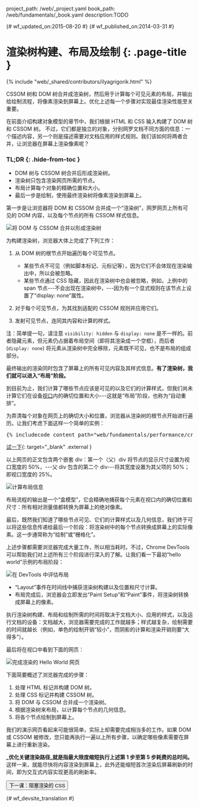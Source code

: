 project_path: /web/_project.yaml
book_path: /web/fundamentals/_book.yaml
description:TODO

{# wf_updated_on:2015-08-20 #}
{# wf_published_on:2014-03-31 #}

# 渲染树构建、布局及绘制 {: .page-title }

{% include "web/_shared/contributors/ilyagrigorik.html" %}

CSSOM 树和 DOM 树合并成渲染树，然后用于计算每个可见元素的布局，并输出给绘制流程，将像素渲染到屏幕上。优化上述每一个步骤对实现最佳渲染性能至关重要。


在前面介绍构建对象模型的章节中，我们根据 HTML 和 CSS 输入构建了 DOM 树和 CSSOM 树。
不过，它们都是独立的对象，分别网罗文档不同方面的信息：一个描述内容，另一个则是描述需要对文档应用的样式规则。我们该如何将两者合并，让浏览器在屏幕上渲染像素呢？


### TL;DR {: .hide-from-toc }
- DOM 树与 CSSOM 树合并后形成渲染树。
- 渲染树只包含渲染网页所需的节点。
- 布局计算每个对象的精确位置和大小。
- 最后一步是绘制，使用最终渲染树将像素渲染到屏幕上。


第一步是让浏览器将 DOM 和 CSSOM 合并成一个“渲染树”，网罗网页上所有可见的 DOM 内容，以及每个节点的所有 CSSOM 样式信息。

<img src="images/render-tree-construction.png" alt="将 DOM 与 CSSOM 合并以形成渲染树" >

为构建渲染树，浏览器大体上完成了下列工作：

1. 从 DOM 树的根节点开始遍历每个可见节点。

    * 某些节点不可见（例如脚本标记、元标记等），因为它们不会体现在渲染输出中，所以会被忽略。
    * 某些节点通过 CSS 隐藏，因此在渲染树中也会被忽略，例如，上例中的 span 节点---不会出现在渲染树中，---因为有一个显式规则在该节点上设置了“display: none”属性。

1. 对于每个可见节点，为其找到适配的 CSSOM 规则并应用它们。
1. 发射可见节点，连同其内容和计算的样式。

注：简单提一句，请注意 `visibility: hidden` 与 `display: none` 是不一样的。前者隐藏元素，但元素仍占据着布局空间（即将其渲染成一个空框），而后者 (`display: none`) 将元素从渲染树中完全移除，元素既不可见，也不是布局的组成部分。

最终输出的渲染同时包含了屏幕上的所有可见内容及其样式信息。**有了渲染树，我们就可以进入“布局”阶段。**

到目前为止，我们计算了哪些节点应该是可见的以及它们的计算样式，但我们尚未计算它们在设备[视口](/web/fundamentals/design-and-ui/responsive/fundamentals/set-the-viewport)内的确切位置和大小---这就是“布局”阶段，也称为“自动重排”。

为弄清每个对象在网页上的确切大小和位置，浏览器从渲染树的根节点开始进行遍历。让我们考虑下面这样一个简单的实例：

<pre class="prettyprint">
{% includecode content_path="web/fundamentals/performance/critical-rendering-path/_code/nested.html" region_tag="full" adjust_indentation="auto" %}
</pre>

[试一下](https://googlesamples.github.io/web-fundamentals/fundamentals/performance/critical-rendering-path/nested.html){: target="_blank" .external }

以上网页的正文包含两个嵌套 div：第一个（父）div 将节点的显示尺寸设置为视口宽度的 50%，---父 div 包含的第二个 div---将其宽度设置为其父项的 50%；即视口宽度的 25%。

<img src="images/layout-viewport.png" alt="计算布局信息" >

布局流程的输出是一个“盒模型”，它会精确地捕获每个元素在视口内的确切位置和尺寸：所有相对测量值都转换为屏幕上的绝对像素。

最后，既然我们知道了哪些节点可见、它们的计算样式以及几何信息，我们终于可以将这些信息传递给最后一个阶段：将渲染树中的每个节点转换成屏幕上的实际像素。这一步通常称为“绘制”或“栅格化”。

上述步骤都需要浏览器完成大量工作，所以相当耗时。不过，Chrome DevTools 可以帮助我们对上述所有三个阶段进行深入的了解。让我们看一下最初“hello world”示例的布局阶段：

<img src="images/layout-timeline.png" alt="在 DevTools 中评估布局" >

* “Layout”事件在时间线中捕获渲染树构建以及位置和尺寸计算。
* 布局完成后，浏览器会立即发出“Paint Setup”和“Paint”事件，将渲染树转换成屏幕上的像素。

执行渲染树构建、布局和绘制所需的时间将取决于文档大小、应用的样式，以及运行文档的设备：文档越大，浏览器需要完成的工作就越多；样式越复杂，绘制需要的时间就越长（例如，单色的绘制开销“较小”，而阴影的计算和渲染开销则要“大得多”）。

最后将在视口中看到下面的网页：

<img src="images/device-dom-small.png" alt="完成渲染的 Hello World 网页" >

下面简要概述了浏览器完成的步骤：

1. 处理 HTML 标记并构建 DOM 树。
1. 处理 CSS 标记并构建 CSSOM 树。
1. 将 DOM 与 CSSOM 合并成一个渲染树。
1. 根据渲染树来布局，以计算每个节点的几何信息。
1. 将各个节点绘制到屏幕上。

我们的演示网页看起来可能很简单，实际上却需要完成相当多的工作。如果 DOM 或 CSSOM 被修改，您只能再执行一遍以上所有步骤，以确定哪些像素需要在屏幕上进行重新渲染。

**_优化关键渲染路径_就是指最大限度缩短执行上述第 1 步至第 5 步耗费的总时间。** 这样一来，就能尽快将内容渲染到屏幕上，此外还能缩短首次渲染后屏幕刷新的时间，即为交互式内容实现更高的刷新率。

<a href="render-blocking-css" class="gc-analytics-event"
    data-category="CRP" data-label="Next / Render-Blocking CSS">
  <button>下一课：阻塞渲染的 CSS</button>
</a>


{# wf_devsite_translation #}
